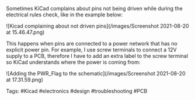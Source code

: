 Sometimes KiCad complains about pins not being driven while during the electrical rules check, like in the example below:

![Kicad complaining about not driven pins](/images/Screenshot 2021-08-20 at 15.46.47.png)

This happens when pins are connected to a power network that has no explicit power pin. For example, I use screw terminals to connect a 12V supply to a PCB, therefore I have to add an extra label to the screw terminal so KiCad understands where the power is coming from:

![Adding the PWR_Flag to the schematic](/images/Screenshot 2021-08-20 at 17.31.59.png)

Tags: #Kicad #electronics #design #troubleshooting #PCB